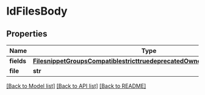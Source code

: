 # IdFilesBody

## Properties
Name | Type | Description | Notes
------------ | ------------- | ------------- | -------------
**fields** | [**FilesnippetGroupsCompatiblestricttruedeprecatedOwnerGroupaccessGroups**](FilesnippetGroupsCompatiblestricttruedeprecatedOwnerGroupaccessGroups.md) |  | [optional] 
**file** | **str** |  | [optional] 

[[Back to Model list]](../README.md#documentation-for-models) [[Back to API list]](../README.md#documentation-for-api-endpoints) [[Back to README]](../README.md)

